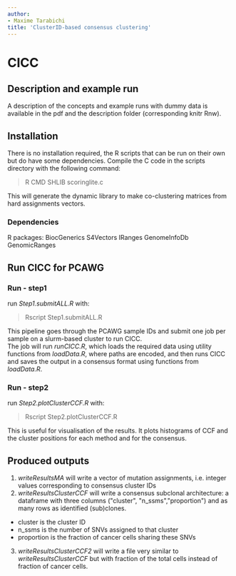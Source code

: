 ```yaml
---
author:
- Maxime Tarabichi
title: 'ClusterID-based consensus clustering'
---
```

# CICC
## Description and example run
A description of the concepts and example runs with dummy data is available in the pdf and the description folder (corresponding knitr Rnw).
## Installation 
There is no installation required, the R scripts that can be run on their own but do have some dependencies.
Compile the C code in the scripts directory with the following command:
> R CMD SHLIB scoringlite.c

This will generate the dynamic library to make co-clustering matrices from hard assignments vectors.
### Dependencies
R packages:
BiocGenerics
S4Vectors
IRanges
GenomeInfoDb
GenomicRanges
## Run CICC for PCAWG
### Run - step1
run _Step1.submitALL.R_ with:
>Rscript Step1.submitALL.R

This pipeline goes through the PCAWG sample IDs and submit one job per sample on a slurm-based cluster to run CICC.  
The job will run _runCICC.R_, which loads the required data using utility functions from _loadData.R_, where paths are encoded, and then runs CICC and saves the output in a consensus format using functions from _loadData.R_. 
### Run - step2
run _Step2.plotClusterCCF.R_ with:
> Rscript Step2.plotClusterCCF.R

This is useful for visualisation of the results. It plots histograms of CCF and the cluster positions for each method and for the consensus.

## Produced outputs
1) _writeResultsMA_ will write a vector of mutation assignments, i.e. integer values corresponding to consensus cluster IDs  
2) _writeResultsClusterCCF_ will write a consensus subclonal architecture: a dataframe with three columns ("cluster", "n_ssms","proportion") and as many rows as identified (sub)clones.
  * cluster is the cluster ID
  * n_ssms is the number of SNVs assigned to that cluster
  * proportion is the fraction of cancer cells sharing these SNVs
3) _writeResultsClusterCCF2_ will write a file very similar to _writeResultsClusterCCF_ but with fraction of the total cells instead of fraction of cancer cells.


